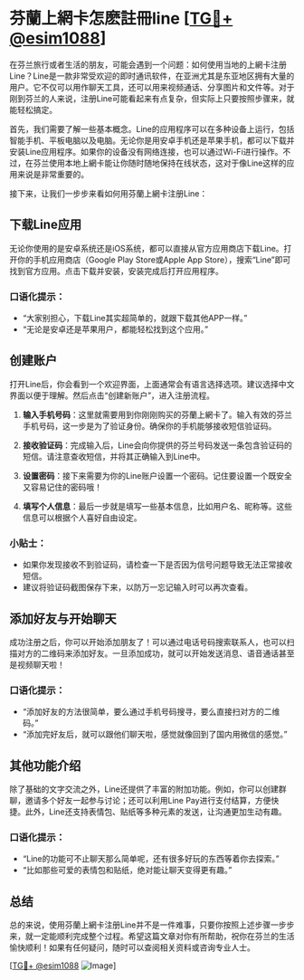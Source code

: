# 芬蘭上網卡怎麽註冊line [[TG💪+ @esim1088](https://t.me/s/esim1088)]

在芬兰旅行或者生活的朋友，可能会遇到一个问题：如何使用当地的上網卡注册Line？Line是一款非常受欢迎的即时通讯软件，在亚洲尤其是东亚地区拥有大量的用户。它不仅可以用作聊天工具，还可以用来视频通话、分享图片和文件等。对于刚到芬兰的人来说，注册Line可能看起来有点复杂，但实际上只要按照步骤来，就能轻松搞定。

首先，我们需要了解一些基本概念。Line的应用程序可以在多种设备上运行，包括智能手机、平板电脑以及电脑。无论你是用安卓手机还是苹果手机，都可以下载并安装Line应用程序。如果你的设备没有网络连接，也可以通过Wi-Fi进行操作。不过，在芬兰使用本地上網卡能让你随时随地保持在线状态，这对于像Line这样的应用来说是非常重要的。

接下来，让我们一步步来看如何用芬蘭上網卡注册Line：

## 下载Line应用

无论你使用的是安卓系统还是iOS系统，都可以直接从官方应用商店下载Line。打开你的手机应用商店（Google Play Store或Apple App Store），搜索“Line”即可找到官方应用。点击下载并安装，安装完成后打开应用程序。

### 口语化提示：
- “大家别担心，下载Line其实超简单的，就跟下载其他APP一样。”
- “无论是安卓还是苹果用户，都能轻松找到这个应用。”

## 创建账户

打开Line后，你会看到一个欢迎界面，上面通常会有语言选择选项。建议选择中文界面以便于理解。然后点击“创建新账户”，进入注册流程。

1. **输入手机号码**：这里就需要用到你刚刚购买的芬蘭上網卡了。输入有效的芬兰手机号码，这一步是为了验证身份。确保你的手机能够接收短信验证码。
   
2. **接收验证码**：完成输入后，Line会向你提供的芬兰号码发送一条包含验证码的短信。请注意查收短信，并将其正确输入到Line中。

3. **设置密码**：接下来需要为你的Line账户设置一个密码。记住要设置一个既安全又容易记住的密码哦！

4. **填写个人信息**：最后一步就是填写一些基本信息，比如用户名、昵称等。这些信息可以根据个人喜好自由设定。

### 小贴士：
- 如果你发现接收不到验证码，请检查一下是否因为信号问题导致无法正常接收短信。
- 建议将验证码截图保存下来，以防万一忘记输入时可以再次查看。

## 添加好友与开始聊天

成功注册之后，你可以开始添加朋友了！可以通过电话号码搜索联系人，也可以扫描对方的二维码来添加好友。一旦添加成功，就可以开始发送消息、语音通话甚至是视频聊天啦！

### 口语化提示：
- “添加好友的方法很简单，要么通过手机号码搜寻，要么直接扫对方的二维码。”
- “添加完好友后，就可以跟他们聊天啦，感觉就像回到了国内用微信的感觉。”

## 其他功能介绍

除了基础的文字交流之外，Line还提供了丰富的附加功能。例如，你可以创建群聊，邀请多个好友一起参与讨论；还可以利用Line Pay进行支付结算，方便快捷。此外，Line还支持表情包、贴纸等多种元素的发送，让沟通更加生动有趣。

### 口语化提示：
- “Line的功能可不止聊天那么简单呢，还有很多好玩的东西等着你去探索。”
- “比如那些可爱的表情包和贴纸，绝对能让聊天变得更有趣。”

## 总结

总的来说，使用芬蘭上網卡注册Line并不是一件难事，只要你按照上述步骤一步步来，就一定能顺利完成整个过程。希望这篇文章对你有所帮助，祝你在芬兰的生活愉快顺利！如果有任何疑问，随时可以查阅相关资料或咨询专业人士。

[[TG💪+ @esim1088](https://t.me/s/esim1088) ![Image](https://i.postimg.cc/4NQfJmqS/Snipaste-2025-05-13-00-14-12.png)]